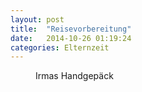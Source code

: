 ```yaml
---
layout: post
title:  "Reisevorbereitung"
date:   2014-10-26 01:19:24
categories: Elternzeit
---
```

<figure>
	<picture>
		<source srcset="/assets/images/pictures/IMGP0005-phone.JPG" media="(max-width:320px)">
		<source srcset="/assets/images/pictures/IMGP0005-tablet.JPG, /assets/images/pictures/IMGP0005-tablet@2x.JPG 2x" media="(max-width:800px)">
		<source srcset="/assets/images/pictures/IMGP0005-desktop.JPG" media="(min-width:800px)">
		<img alt="">
	</picture>
	<figcaption>Irmas Handgepäck</figcaption>
</figure>
